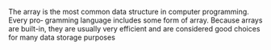 The array is the most common data structure in computer programming. Every pro‐
gramming language includes some form of array. Because arrays are built-in, they are
usually very efficient and are considered good choices for many data storage purposes
